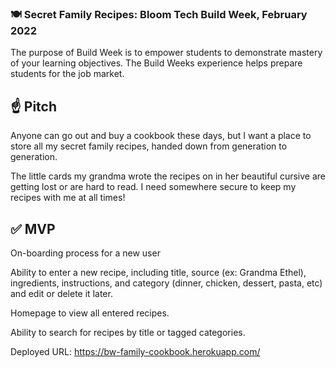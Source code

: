 ### 🍽 Secret Family Recipes: Bloom Tech Build Week, February 2022

The purpose of Build Week is to empower students to demonstrate mastery of your learning objectives. The Build Weeks experience helps prepare students for the job market.
## ☝️ Pitch

Anyone can go out and buy a cookbook these days, but I want a place to store all my secret family recipes, handed down from generation to generation.

The little cards my grandma wrote the recipes on in her beautiful cursive are getting lost or are hard to read. I need somewhere secure to keep my recipes with me at all times!

## ✅ MVP

On-boarding process for a new user

Ability to enter a new recipe, including title, source (ex: Grandma Ethel), ingredients, instructions, and category (dinner, chicken, dessert, pasta, etc) and edit or delete it later.

Homepage to view all entered recipes.

Ability to search for recipes by title or tagged categories.

Deployed URL: https://bw-family-cookbook.herokuapp.com/

